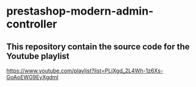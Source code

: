 # prestashop-modern-admin-controller
## This repository contain the source code for the Youtube playlist 
https://www.youtube.com/playlist?list=PLjXgd_2L4Wh-1z6Xs-GoAoEWG9EyXgdmI

